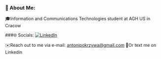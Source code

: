 ### 💫 About Me:
🎓Information and Communications Technologies student at AGH US in Cracow<br>

###🌐 Socials:
[![LinkedIn](https://img.shields.io/badge/LinkedIn-%230077B5.svg?logo=linkedin&logoColor=white)](https://linkedin.com/in/antonipokrzywa) 

✉️Reach out to me via e-mail: antonipokrzywa@gmail.com
📱Or text me on Linkedin
